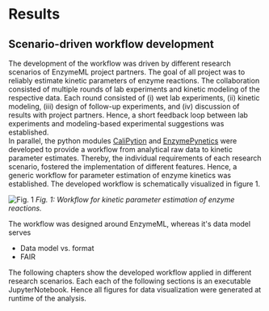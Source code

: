 # Results

## Scenario-driven workflow development

The development of the workflow was driven by different research scenarios of EnzymeML project partners. The goal of all project was to reliably estimate kinetic parameters of enzyme reactions. The collaboration consisted of multiple rounds of lab experiments and kinetic modeling of the respective data. Each round consisted of (i) wet lab experiments, (ii) kinetic modeling, (iii) design of follow-up experiments, and (iv) discussion of results with project partners. Hence, a short feedback loop between lab experiments and modeling-based experimental suggestions was established.  
In parallel, the python modules [CaliPytion](method:calipytion) and [EnzymePynetics](method:enzymepynetics) were developed to provide a workflow from analytical raw data to kinetic parameter estimates. Thereby, the individual requirements of each research scenario, fostered the implementation of different features. Hence, a generic workflow for parameter estimation of enzyme kinetics was established. The developed workflow is schematically visualized in figure 1.

![Fig. 1](images/concept_workflow.png)
_Fig. 1: Workflow for kinetic parameter estimation of enzyme reactions._

The workflow was designed around EnzymeML, whereas it's data model serves

- Data model vs. format
- FAIR

The following chapters show the developed workflow applied in different research scenarios. Each each of the following sections is an executable JupyterNotebook. Hence all figures for data visualization were generated at runtime of the analysis.
